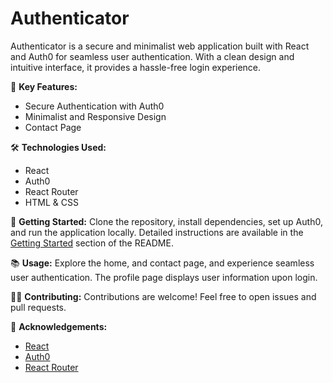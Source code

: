 # Authenticator

Authenticator is a secure and minimalist web application built with React and Auth0 for seamless user authentication. With a clean design and intuitive interface, it provides a hassle-free login experience.

🚀 **Key Features:**
- Secure Authentication with Auth0
- Minimalist and Responsive Design
- Contact Page

🛠️ **Technologies Used:**
- React
- Auth0
- React Router
- HTML & CSS

🔧 **Getting Started:**
Clone the repository, install dependencies, set up Auth0, and run the application locally. Detailed instructions are available in the [Getting Started](#getting-started) section of the README.

📚 **Usage:**
Explore the home, and contact page, and experience seamless user authentication. The profile page displays user information upon login.

👩‍💻 **Contributing:**
Contributions are welcome! Feel free to open issues and pull requests.

🙏 **Acknowledgements:**
- [React](https://reactjs.org/)
- [Auth0](https://auth0.com/)
- [React Router](https://reactrouter.com/)

